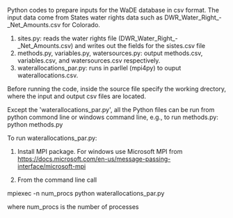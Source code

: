 
Python codes to prepare inputs for the WaDE database in csv format. The input data come from States water rights data such as DWR_Water_Right_-_Net_Amounts.csv for Colorado. 

1. sites.py: reads the water rights file (DWR_Water_Right_-_Net_Amounts.csv) and writes out the fields for the sistes.csv file
2. methods.py, variables.py, watersources.py: output methods.csv, variables.csv, and watersources.csv respectively.
3. waterallocations_par.py: runs in parllel (mpi4py) to ouput waterallocations.csv.

Before running the code, inside the source file specify the working drectory, where the input and output csv files are located.

Except the 'waterallocations_par.py', all the Python files can be run from python commond line or windows command line, 
e.g., to run methods.py:
python methods.py

To run waterallocations_par.py: 

1. Install MPI package. For windows use Microsoft MPI from https://docs.microsoft.com/en-us/message-passing-interface/microsoft-mpi

2. From the command line call 

mpiexec -n num_procs python waterallocations_par.py

where num_procs is the number of processes 




